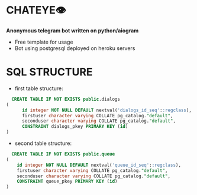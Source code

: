 # CHATEYE👁️

**Anonymous telegram bot written on python/aiogram**
- Free template for usage
- Bot using postgresql deployed on heroku servers

# SQL STRUCTURE
- first table structure:
```sql
  CREATE TABLE IF NOT EXISTS public.dialogs
(
      id integer NOT NULL DEFAULT nextval('dialogs_id_seq'::regclass),
      firstuser character varying COLLATE pg_catalog."default",
      seconduser character varying COLLATE pg_catalog."default",
      CONSTRAINT dialogs_pkey PRIMARY KEY (id)
)
```
- second table structure:

```sql
  CREATE TABLE IF NOT EXISTS public.queue
(
    id integer NOT NULL DEFAULT nextval('queue_id_seq'::regclass),
    firstuser character varying COLLATE pg_catalog."default",
    seconduser character varying COLLATE pg_catalog."default",
    CONSTRAINT queue_pkey PRIMARY KEY (id)
)
```
